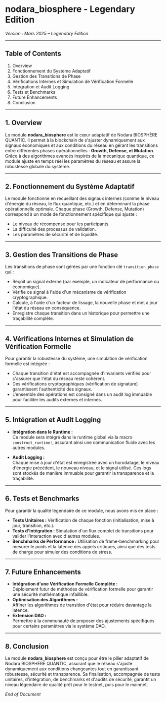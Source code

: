 # nodara_biosphere - Legendary Edition

*Version : Mars 2025 – Legendary Edition*

---

## Table of Contents

1. Overview  
2. Fonctionnement du Système Adaptatif  
3. Gestion des Transitions de Phase  
4. Vérifications Internes et Simulation de Vérification Formelle  
5. Intégration et Audit Logging  
6. Tests et Benchmarks  
7. Future Enhancements  
8. Conclusion

---

## 1. Overview

Le module **nodara_biosphere** est le cœur adaptatif de Nodara BIOSPHÈRE QUANTIC. Il permet à la blockchain de s'ajuster dynamiquement aux signaux économiques et aux conditions du réseau en gérant les transitions entre différentes phases opérationnelles : **Growth, Defense, et Mutation**. Grâce à des algorithmes avancés inspirés de la mécanique quantique, ce module ajuste en temps réel les paramètres du réseau et assure la robustesse globale du système.

---

## 2. Fonctionnement du Système Adaptatif

Le module fonctionne en recueillant des signaux internes (comme le niveau d'énergie du réseau, le flux quantique, etc.) et en déterminant la phase opérationnelle optimale. Chaque phase (Growth, Defense, Mutation) correspond à un mode de fonctionnement spécifique qui ajuste :
- Le niveau de récompense pour les participants.
- La difficulté des processus de validation.
- Les paramètres de sécurité et de liquidité.

---

## 3. Gestion des Transitions de Phase

Les transitions de phase sont gérées par une fonction clé `transition_phase` qui :
- Reçoit un signal externe (par exemple, un indicateur de performance ou économique).
- Vérifie ce signal à l'aide d'un mécanisme de vérification cryptographique.
- Calcule, à l'aide d'un facteur de lissage, la nouvelle phase et met à jour l'état du réseau en conséquence.
- Enregistre chaque transition dans un historique pour permettre une traçabilité complète.

---

## 4. Vérifications Internes et Simulation de Vérification Formelle

Pour garantir la robustesse du système, une simulation de vérification formelle est intégrée :
- Chaque transition d'état est accompagnée d'invariants vérifiés pour s'assurer que l'état du réseau reste cohérent.
- Des vérifications cryptographiques (vérification de signature) garantissent l'authenticité des signaux.
- L'ensemble des opérations est consigné dans un audit log immuable pour faciliter les audits externes et internes.

---

## 5. Intégration et Audit Logging

- **Intégration dans le Runtime :**  
  Ce module sera intégré dans le runtime global via la macro `construct_runtime!`, assurant ainsi une communication fluide avec les autres modules.
  
- **Audit Logging :**  
  Chaque mise à jour d'état est enregistrée avec un horodatage, le niveau d'énergie précédent, le nouveau niveau, et le signal utilisé. Ces logs sont stockés de manière immuable pour garantir la transparence et la traçabilité.

---

## 6. Tests et Benchmarks

Pour garantir la qualité légendaire de ce module, nous avons mis en place :
- **Tests Unitaires :** Vérification de chaque fonction (initialisation, mise à jour, transition, etc.).
- **Tests d'Intégration :** Simulation d'un flux complet de transitions pour valider l'interaction avec d'autres modules.
- **Benchmarks de Performance :** Utilisation de frame-benchmarking pour mesurer le poids et la latence des appels critiques, ainsi que des tests de charge pour simuler des conditions de stress.

---

## 7. Future Enhancements

- **Intégration d'une Vérification Formelle Complète :**  
  Déploiement futur de méthodes de vérification formelle pour garantir une sécurité mathématique infaillible.
- **Optimisation des Algorithmes :**  
  Affiner les algorithmes de transition d'état pour réduire davantage la latence.
- **Extension DAO :**  
  Permettre à la communauté de proposer des ajustements spécifiques pour certains paramètres via le système DAO.

---

## 8. Conclusion

Le module **nodara_biosphere** est conçu pour être le pilier adaptatif de Nodara BIOSPHÈRE QUANTIC, assurant que le réseau s'ajuste dynamiquement aux conditions changeantes tout en garantissant robustesse, sécurité et transparence. Sa finalisation, accompagnée de tests unitaires, d'intégration, de benchmarks et d'audits de sécurité, garantit un niveau légendaire de qualité prêt pour le testnet, puis pour le mainnet.

*End of Document*
